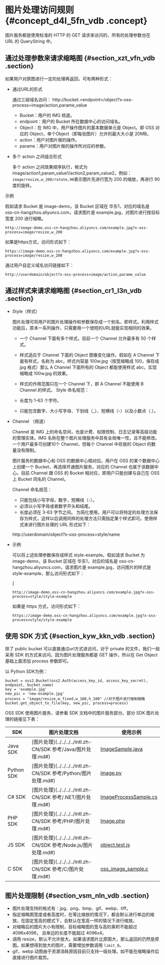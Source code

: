 # 图片处理访问规则 {#concept_d4l_5fn_vdb .concept}

图片服务都是使用标准的 HTTP 的 GET 请求来访问的，所有的处理参数也在 URL 的 QueryString 中。

## 通过处理参数来请求缩略图 {#section_xzt_vfn_vdb .section}

如果用户对原图进行一定的处理再返回，可有两种形式：

-   通过URL的形式

    通过三级域名访问： http://bucket.<endpoint\>/object?x-oss-process=image/action,parame\_value

    -   Bucket：用户的 IMG 频道。
    -   endpoint：用户的 Bucket 所在数据中心的访问域名。
    -   Object：在 IMG 中，用户操作图片的基本数据单元是 Object。即 OSS 对应的 Object，单个Object（即每张图片）允许的最大大小是 20MB。
    -   action：用户对图片做的操作。
    -   parame：用户对图片做的操作所对应的参数。
-   多个 action 之间组合形式

    多个 action 之间效果顺序执行，格式为image/action1,param\_value1/action2,param\_value2，例如：`image/resize,w_200/rotate,90`表示图片先进行宽为 200 的缩放，再进行 90 度的旋转。


示例

假如请求 Bucket 是 image-demo，该 Bucket 区域在 华东1，对应的域名是 oss-cn-hangzhou.aliyuncs.com，请求图片是 example.jpg，对图片进行按目标宽度 200 进行缩略。

```
http://image-demo.oss-cn-hangzhou.aliyuncs.com/example.jpg?x-oss-process=image/resize,w_200
```

如果是https方式，访问形式如下：

```
https://image-demo.oss-cn-hangzhou.aliyuncs.com/example.jpg?x-oss-process=image/resize,w_200
```

通过用户自定义域名访问链接如下：

```
http://userdomain/object?x-oss-process=image/action,parame_value
```

## 通过样式来请求缩略图 {#section_cr1_l3n_vdb .section}

-   Style（样式）

    图片处理可将用户的图片处理操作和参数保存成一个别名，即样式。利用样式功能后，原本一系列操作，只需要用一个很短的URL就能实现相同的效果。

    -   一个 Channel 下面有多个样式，目前一个 Channel 允许最多有 50 个样式。
    -   样式适应于 Channel 下面的 Object 图像变化操作。假如在 A Channel 下面有样式，名称为 abc，样式内容是 100w.jpg（按宽缩略成 100，保存成 jpg 格式）那么 A Channel 下面所有的 Object 都能使用样式 abc，实现缩略成 100w.jpg 的效果。
    -   样式的作用范围只在一个 Channel 下，即 A Channel 不能使用 B Channel 的样式。
    Style 命名规范：

    -   长度为 1-63 个字符。
    -   只能包含数字、大小写字母、下划线（\_）、短横线（-）以及小数点（.）。
-   Channel （频道）

    Channel 是 IMG 上的命名空间，也是计费、权限控制、日志记录等高级功能的管理实体。IMG 名称在整个图片处理服务中具有全局唯一性，且不能修改。一个用户最多可创建10个 Channel，但每个 Channel 中存放的 Object 的数量没有限制。

    图片服务的数据中心和 OSS 的数据中心相对应。用户在 OSS 的某个数据中心上创建一个 Bucket，再选择开通图片服务，对应的 Channel 也属于该数据中心。目前 Channel 跟 OSS 的 Bucket 相对应，即用户只能创建与自己在 OSS 上 Bucket 同名的 Channel。

    Channel 命名规范：

    -   只能包括小写字母，数字，短横线（-）。
    -   必须以小写字母或者数字开头和结尾。
    -   长度必须在 3-63 字节之间。
    为简化使用，用户可以将特定的处理方法保存为样式，这样以后调用同样的处理方法只需指定某个样式即可。使用样式来进行图片处理的 URL 形式如下：

    http://userdomain/object?x-oss-process=style/name

-   示例

    可以将上述处理参数保存成样式 style-example。假如请求 Bucket 为 image-demo，该 Bucket 区域在 华东1，对应的域名是 oss-cn-hangzhou.aliyuncs.com，请求图片是 example.jpg，访问图片的样式是 style-example，那么访问形式如下：

    \]

    ```
    http://image-demo.oss-cn-hangzhou.aliyuncs.com/example.jpg?x-oss-process=style/style-example
    ```

    如果是 https 方式，访问形式如下：

    ```
    https://image-demo.oss-cn-hangzhou.aliyuncs.com/example.jpg?x-oss-process=style/style-example
    ```


## 使用 SDK 方式 {#section_kyw_kkn_vdb .section}

除了 public bucket 可以直接通过url方式进访问，对于 private 的文件，我们一般采用 SDK 的方式来访问。因为图片处理服务都是 GET 操作，所以在 Get Object 基础上面添加 process 参数即可。

以 Python SDK为例：

```
bucket = oss2.Bucket(oss2.Auth(access_key_id, access_key_secret), endpoint, bucket_name)
key = 'example.jpg'
new_pic = 'new-example.jpg'
process = "image/resize,m_fixed,w_100,h_100" //对于图片进行强制缩略
bucket.get_object_to_file(key, new_pic, process=process)
```

OSS SDK 使用图片服务，请参看 SDK 文档中的图片服务部分。部分 SDK 图片处理的链接见下表：

|SDK|图片处理文档|　使用示例|
|---|------|-----|
|Java SDK|[图片处理](../../../../intl.zh-CN/SDK 参考/Java/图片处理.md#)|[ImageSample.java](https://github.com/aliyun/aliyun-oss-java-sdk/blob/master/src/samples/ImageSample.java)|
|Python SDK|[图片处理](../../../../intl.zh-CN/SDK 参考/Python/图片处理.md#)|[image.py](https://github.com/aliyun/aliyun-oss-python-sdk/blob/master/examples/image.py)|
|C\# SDK|[图片处理](../../../../intl.zh-CN/SDK 参考/.NET/图片处理.md#)|[ImageProcessSample.cs](https://github.com/aliyun/aliyun-oss-csharp-sdk/blob/master/samples/Samples/ImageProcessSample.cs)|
|PHP SDK|[图片处理](../../../../intl.zh-CN/SDK 参考/PHP/图片处理.md#)|[Image.php](https://github.com/aliyun/aliyun-oss-php-sdk/blob/master/samples/Image.php)|
|JS SDK|[图片处理](../../../../intl.zh-CN/SDK 参考/Node.js/图片处理.md#)|[object.test.js](https://github.com/ali-sdk/ali-oss/blob/master/test/node/object.test.js)|
|C SDK|[图片处理](../../../../intl.zh-CN/SDK 参考/C/图片处理.md#)|[oss\_image\_sample.c](https://github.com/aliyun/aliyun-oss-c-sdk/blob/master/oss_c_sdk_sample/oss_image_sample.c)|

## 图片处理限制 {#section_vsm_nln_vdb .section}

-   图片处理支持的格式有：jpg、png、bmp、gif、webp、tiff。
-   指定缩略图宽度或者高度时，在等比缩放的情况下，都会默认进行单边的缩放。在固定宽高的模式下，会默认在宽高一样的情况下进行缩放。
-   对缩略后的图片大小有限制，目标缩略图的宽与高的乘积不能超过 4096x4096， 且单边的长度不能超过 4096x4。
-   调用 resize，默认不允许放大。如果请求图片比原图大，那么返回的仍然是原图。如果想得到放大的图片，需要增加参数调用 `limit_0`。
-   gif，webp 动图由于资源消耗原因目前只支持一级处理。如不能在缩略操作后直接进行图片裁剪。

